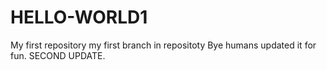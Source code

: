 # HELLO-WORLD1
My first repository
my first branch in repositoty 
Bye humans
updated it for fun.
SECOND UPDATE.
